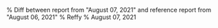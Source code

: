% Diff between report from "August 07, 2021" and reference report from "August 06, 2021"
% Reffy
% August 07, 2021

